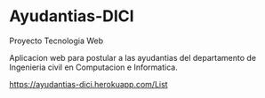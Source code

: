 # Ayudantias-DICI
Proyecto Tecnologia Web

Aplicacion web para postular a las ayudantias del departamento de Ingenieria civil en Computacion e Informatica.

https://ayudantias-dici.herokuapp.com/List

